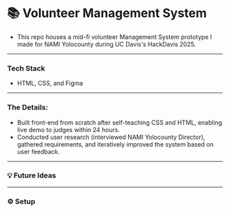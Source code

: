 # 📚 Volunteer Management System
- This repo houses a mid-fi volunteer Management System prototype I made for NAMI Yolocounty during UC Davis's HackDavis 2025. 
---
### Tech Stack
- HTML, CSS, and Figma
___
### The Details:
- Built front-end from scratch after self-teaching CSS and HTML, enabling live demo to judges within 24 hours.
- Conducted user research (interviewed NAMI Yolocounty Director), gathered requirements, and iteratively improved the system based on user feedback.
---
### 💡 Future Ideas
___
### ⚙️ Setup
